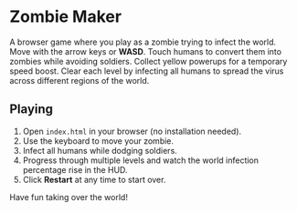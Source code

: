 # Zombie Maker

A browser game where you play as a zombie trying to infect the world. Move with the arrow keys or **WASD**. Touch humans to convert them into zombies while avoiding soldiers. Collect yellow powerups for a temporary speed boost. Clear each level by infecting all humans to spread the virus across different regions of the world.

## Playing
1. Open `index.html` in your browser (no installation needed).
2. Use the keyboard to move your zombie.
3. Infect all humans while dodging soldiers.
4. Progress through multiple levels and watch the world infection percentage rise in the HUD.
5. Click **Restart** at any time to start over.

Have fun taking over the world!
